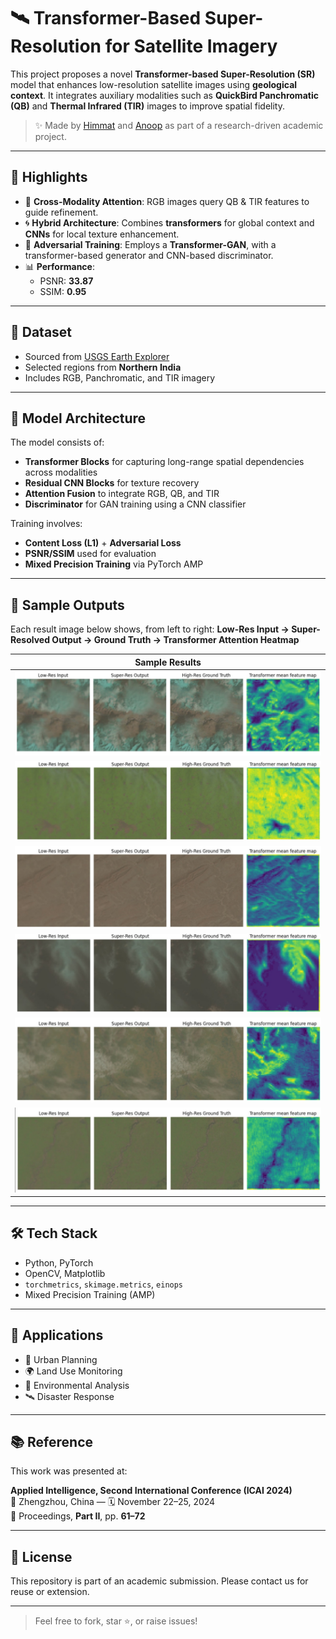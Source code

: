 # 🛰️ Transformer-Based Super-Resolution for Satellite Imagery

This project proposes a novel **Transformer-based Super-Resolution (SR)** model that enhances low-resolution satellite images using **geological context**. It integrates auxiliary modalities such as **QuickBird Panchromatic (QB)** and **Thermal Infrared (TIR)** images to improve spatial fidelity.

> ✨ Made by [Himmat](https://github.com/H1mm4tHQ) and [Anoop](https://github.com/anoopElGato) as part of a research-driven academic project.

---

## 🚀 Highlights

- 🧠 **Cross-Modality Attention**: RGB images query QB & TIR features to guide refinement.
- 🌀 **Hybrid Architecture**: Combines **transformers** for global context and **CNNs** for local texture enhancement.
- 🎯 **Adversarial Training**: Employs a **Transformer-GAN**, with a transformer-based generator and CNN-based discriminator.
- 📊 **Performance**:
  - PSNR: **33.87**
  - SSIM: **0.95**

---

## 📂 Dataset

- Sourced from [USGS Earth Explorer](https://earthexplorer.usgs.gov)
- Selected regions from **Northern India**
- Includes RGB, Panchromatic, and TIR imagery

---

## 🧠 Model Architecture

The model consists of:

- **Transformer Blocks** for capturing long-range spatial dependencies across modalities
- **Residual CNN Blocks** for texture recovery
- **Attention Fusion** to integrate RGB, QB, and TIR
- **Discriminator** for GAN training using a CNN classifier

Training involves:

- **Content Loss (L1)** + **Adversarial Loss**
- **PSNR/SSIM** used for evaluation
- **Mixed Precision Training** via PyTorch AMP

---

## 📸 Sample Outputs

Each result image below shows, from left to right:
**Low-Res Input → Super-Resolved Output → Ground Truth → Transformer Attention Heatmap**

| Sample Results            |
| ------------------------- |
| ![](results/Result_1.jpg) |
| ![](results/Result_2.jpg) |
| ![](results/Result_3.jpg) |
| ![](results/Result_4.jpg) |
| ![](results/Result_5.jpg) |
| ![](results/Result_6.jpg) |

---

## 🛠️ Tech Stack

- Python, PyTorch
- OpenCV, Matplotlib
- `torchmetrics`, `skimage.metrics`, `einops`
- Mixed Precision Training (AMP)

---

## 🧪 Applications

- 🌆 Urban Planning
- 🌍 Land Use Monitoring
- 🌿 Environmental Analysis
- 🛰️ Disaster Response

---

## 📚 Reference

This work was presented at:

**Applied Intelligence, Second International Conference (ICAI 2024)**  
📍 Zhengzhou, China — 🗓️ November 22–25, 2024  
📝 Proceedings, **Part II**, pp. **61–72**

---

## 📜 License

This repository is part of an academic submission. Please contact us for reuse or extension.

---

> Feel free to fork, star ⭐, or raise issues!
